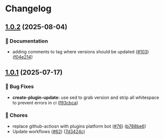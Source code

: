 # Changelog

## [1.0.2](https://github.com/grafana/plugin-actions/compare/create-plugin-update/v1.0.1...create-plugin-update/v1.0.2) (2025-08-04)


### 📝 Documentation

* adding comments to tag where versions should be updated ([#103](https://github.com/grafana/plugin-actions/issues/103)) ([f04e214](https://github.com/grafana/plugin-actions/commit/f04e21488739016924156a57530ff8cb99041232))

## [1.0.1](https://github.com/grafana/plugin-actions/compare/create-plugin-update/v1.0.0...create-plugin-update/v1.0.1) (2025-07-17)


### 🐛 Bug Fixes

* **create-plugin-update:** use sed to grab version and strip all whitespace to prevent errors in ci ([f93cbca](https://github.com/grafana/plugin-actions/commit/f93cbcad931e5e35d6a6ad23275c39dffc64bbb0))


### 🔧 Chores

* replace github-actiosn with plugins platform bot ([#76](https://github.com/grafana/plugin-actions/issues/76)) ([b788be6](https://github.com/grafana/plugin-actions/commit/b788be6746403ff9bae26d5e800794f2a5620b4c))
* Update workflows ([#62](https://github.com/grafana/plugin-actions/issues/62)) ([7d3424c](https://github.com/grafana/plugin-actions/commit/7d3424c2ecf660e43bb1ca90d877754575cf2e16))
